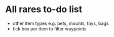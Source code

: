 # All rares to-do list
- other item types e.g. pets, mounts, toys, bags
- tick box per item to filter waypoints